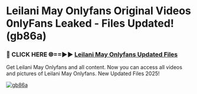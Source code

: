 # Leilani May Onlyfans Original Videos 0nlyFans Leaked - Files Updated! (gb86a)

<h3>🔴 CLICK HERE 🌐==►► <a href="https://tinyurl.com/2m67pmp6" rel="nofollow">Leilani May Onlyfans Updated Files</a></h3>

Get Leilani May Onlyfans and all content. Now you can access all videos and pictures of Leilani May Onlyfans. New Updated Files 2025!

[![gb86a](https://i.imgur.com/H4QAA4z.gif)](https://tinyurl.com/2m67pmp6)